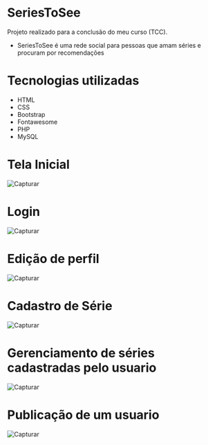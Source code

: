 # SeriesToSee
Projeto realizado para a conclusão do meu curso (TCC).
- SeriesToSee é uma rede social para pessoas que amam séries e procuram por recomendações

# Tecnologias utilizadas
- HTML
- CSS
- Bootstrap
- Fontawesome
- PHP
- MySQL
# Tela Inicial
![Capturar](https://user-images.githubusercontent.com/63603331/152249021-0c910e67-f1e8-4a80-8381-083106edded5.JPG)

# Login
![Capturar](https://user-images.githubusercontent.com/63603331/152252281-32f8c8c2-f59c-41ee-9868-77dfc9e00ca7.JPG)

# Edição de perfil
![Capturar](https://user-images.githubusercontent.com/63603331/152252379-cb8a74e1-49af-4875-aa27-de693fdef290.JPG)

# Cadastro de Série
![Capturar](https://user-images.githubusercontent.com/63603331/152252431-42be95f4-dd13-4ea1-bcac-04115f645ce2.JPG)

# Gerenciamento de séries cadastradas pelo usuario
![Capturar](https://user-images.githubusercontent.com/63603331/152252487-f0ec66f7-4ffc-4cd7-96a5-5a01d5b7ee3d.JPG)

# Publicação de um usuario
![Capturar](https://user-images.githubusercontent.com/63603331/152252586-e26c9b39-5297-42d3-b2b8-8db23955d0a2.JPG)


